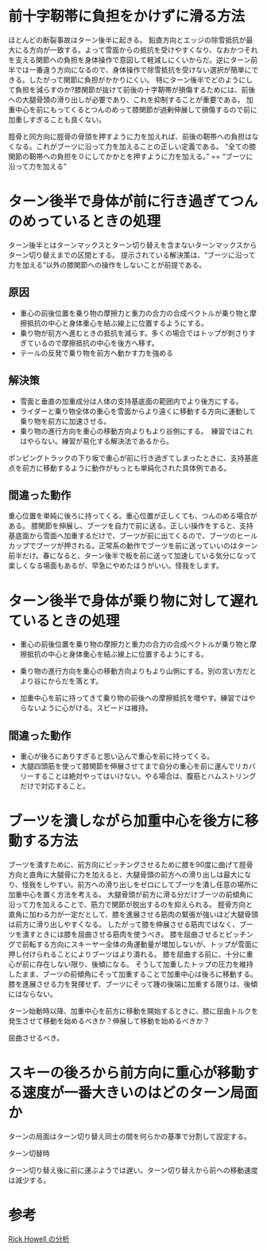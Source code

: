 # 前十字靭帯に負担をかけずに滑る方法

ほとんどの断裂事故はターン後半に起きる。
鉛直方向とエッジの除雪抵抗が最大にる方向が一致する。よって雪面からの抵抗を受けやすくなり、なおかつそれを支える関節への負担を身体操作で意図して軽減しにくいからだ。逆にターン前半では一番違う方向になるので、身体操作で除雪抵抗を受けない選択が簡単にできる。したがって関節に負担がかかりにくい。
特にターン後半でどのようにして負担を減らすのか?膝関節が抜けて前後の十字靭帯が損傷するためには、前後への大腿骨頭の滑り出しが必要であり、これを抑制することが重要である。
加重中心を前にもってくるとつんのめって膝関節が過剰伸展して損傷するので前に加重しすぎることも良くない。

脛骨と同方向に脛骨の骨頭を押すように力を加えれば、前後の靭帯への負担はなくなる。これがブーツに沿って力を加えることの正しい定義である。
“全ての膝関節の靭帯への負担を０にしてかかとを押すように力を加える。” == “ブーツに沿って力を加える”

# ターン後半で身体が前に行き過ぎてつんのめっているときの処理
ターン後半とはターンマックスとターン切り替えを含まないターンマックスからターン切り替えまでの区間とする。
提示されている解決策は、“ブーツに沿って力を加える”以外の膝関節への操作をしないことが前提である。

## 原因

- 重心の前後位置を乗り物の摩擦力と重力の合力の合成ベクトルが乗り物と摩擦抵抗の中心と身体重心を結ぶ線上に位置するようにする。
- 乗り物が前方へ進むときの抵抗を減らす。多くの場合ではトップが刺さりすぎているので摩擦抵抗の中心を後方へ移す。
- テールの反発で乗り物を前方へ動かす力を強める

## 解決策

- 雪面と垂直の加重成分は人体の支持基底面の範囲内でより後方にする。
- ライダーと乗り物全体の重心を雪面からより遠くに移動する方向に運動して乗り物を前方に加速させる。
- 乗り物の進行方向を重心の移動方向よりもより谷側にする。　練習ではこれはやらない。練習が易化する解決法であるから。

ポンピングトラックの下り坂で重心が前に行き過ぎてしまったときに、支持基底点を前方に移動するように動作がもっとも単純化された具体例である。

## 間違った動作

重心位置を単純に後ろに持ってくる。重心位置が正しくても、つんのめる場合がある。
膝関節を伸展し、ブーツを自力で前に送る。正しい操作をすると、支持基底面から雪面へ加重するだけで、ブーツが前に出てくるので、ブーツのヒールカップでブーツが押される。正常系の動作でブーツを前に送っていいのはターン前半だけ。春になると、ターン後半で板を前に送って加速している気分になって楽しくなる場面もあるが、早急にやめたほうがいい。怪我をします。

# ターン後半で身体が乗り物に対して遅れているときの処理

- 重心の前後位置を乗り物の摩擦力と重力の合力の合成ベクトルが乗り物と摩擦抵抗の中心と身体重心を結ぶ線上に位置するようにする。

- 乗り物の進行方向を重心の移動方向よりもより山側にする。別の言い方だとより谷にからだを落とす。

- 加重中心を前に持ってきて乗り物の前後への摩擦抵抗を増やす。練習ではやらないように心がける。スピードは維持。

## 間違った動作

- 重心が後ろにありすぎると思い込んで重心を前に持ってくる。
- 大腿四頭筋を使って膝関節を伸展させてまで自分の重心を前に運んでリカバリーすることは絶対やってはいけない。やる場合は、腹筋とハムストリングだけで対応すること。


# ブーツを潰しながら加重中心を後方に移動する方法
ブーツを潰すために、前方向にピッチングさせるために膝を90度に曲げて脛骨方向と直角に大腿骨に力を加えると、大腿骨頭の前方への滑り出しは最大になり、怪我をしやすい。前方への滑り出しをゼロにしてブーツを潰し任意の場所に加重中心を置く方法を考える。
大腿骨頭が前方に滑る分だけブーツの前傾角に沿って力を加えることで、筋力で関節が脱出するのを抑えられる。
脛骨方向と直角に加わる力が一定だとして、膝を進展させる筋肉の緊張が強いほど大腿骨頭は前方に滑り出しやすくなる。
したがって膝を伸展させる筋肉ではなく、ブーツを潰すときには膝を屈曲させる筋肉を使うべき。
膝を屈曲させるとピッチングで前転する方向にスキーヤー全体の角運動量が増加しないが、トップが雪面に押し付けられることによりブーツはより潰れる。
膝を屈曲する前に、十分に重心が前に存在しない限り、後傾になる。
そうして加重したトップの圧力を維持したまま、ブーツの前傾角にそって加重することで加重中心は後ろに移動する。
膝を進展させる力を発揮せず、ブーツにそって踵の後端に加重する限りは、後傾にはならない。

ターン始動時以降、加重中心を前方に移動を開始するときに、膝に屈曲トルクを発生させて移動を始めるべきか？伸展して移動を始めるべきか？

屈曲させるべき。

# スキーの後ろから前方向に重心が移動する速度が一番大きいのはどのターン局面か
ターンの局面はターン切り替え同士の間を何らかの基準で分割して設定する。

ターン切替時

ターン切り替え後に前に運ぶようでは遅い。ターン切り替えから前への移動速度は減少する。


# 参考
[Rick Howell の分析](https://howell-ski-bindings.myshopify.com/)

